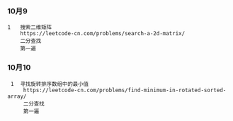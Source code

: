 ### 10月9
    1   搜索二维矩阵        
        https://leetcode-cn.com/problems/search-a-2d-matrix/
        二分查找
        第一遍
 ### 10月10
     1  寻找旋转排序数组中的最小值       
         https://leetcode-cn.com/problems/find-minimum-in-rotated-sorted-array/
         二分查找
         第一遍       
       
